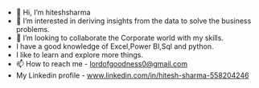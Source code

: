 - 👋 Hi, I’m hiteshsharma
- 👀 I’m interested in deriving insights from the data to solve the business problems.
- 💞️ I’m looking to collaborate the Corporate world with my skills.
- I have a good knowledge of Excel,Power BI,Sql and python.
- I like to learn and explore more things.
- 📫 How to reach me -  lordofgoodness0@gmail.com
-  My Linkedin profile - www.linkedin.com/in/hitesh-sharma-558204246  
                    
                     
  

<!---
hiteshsharma936/hiteshsharma936 is a ✨ special ✨ repository because its `README.md` (this file) appears on your GitHub profile.
You can click the Preview link to take a look at your changes.
--->
